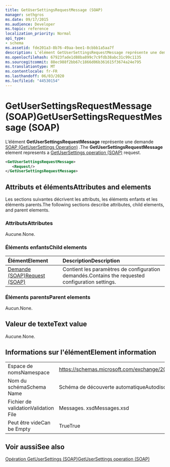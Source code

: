 ```yaml
---
title: GetUserSettingsRequestMessage (SOAP)
manager: sethgros
ms.date: 09/17/2015
ms.audience: Developer
ms.topic: reference
localization_priority: Normal
api_type:
- schema
ms.assetid: fde201a3-8b76-49aa-bee1-8cbbb1a5aa7f
description: L’élément GetUserSettingsRequestMessage représente une demande SOAP (GetUserSettings Operation).
ms.openlocfilehash: 67923fade1d88ba899c7c9fdb38abc31c99c1135
ms.sourcegitcommit: 88ec988f2bb67c1866d06b361615f3674a24e795
ms.translationtype: MT
ms.contentlocale: fr-FR
ms.lasthandoff: 06/03/2020
ms.locfileid: "44530154"
---
```

# <a name="getusersettingsrequestmessage-soap"></a><span data-ttu-id="9003f-103">GetUserSettingsRequestMessage (SOAP)</span><span class="sxs-lookup"><span data-stu-id="9003f-103">GetUserSettingsRequestMessage (SOAP)</span></span>

<span data-ttu-id="9003f-104">L’élément **GetUserSettingsRequestMessage** représente une demande [SOAP (GetUserSettings Operation)](getusersettings-operation-soap.md) .</span><span class="sxs-lookup"><span data-stu-id="9003f-104">The **GetUserSettingsRequestMessage** element represents a [GetUserSettings operation (SOAP)](getusersettings-operation-soap.md) request.</span></span> 
  
```XML
<GetUserSettingsRequestMessage>
   <Request/>
</GetUserSettingsRequestMessage>
```

## <a name="attributes-and-elements"></a><span data-ttu-id="9003f-105">Attributs et éléments</span><span class="sxs-lookup"><span data-stu-id="9003f-105">Attributes and elements</span></span>

<span data-ttu-id="9003f-106">Les sections suivantes décrivent les attributs, les éléments enfants et les éléments parents.</span><span class="sxs-lookup"><span data-stu-id="9003f-106">The following sections describe attributes, child elements, and parent elements.</span></span>
  
### <a name="attributes"></a><span data-ttu-id="9003f-107">Attributs</span><span class="sxs-lookup"><span data-stu-id="9003f-107">Attributes</span></span>

<span data-ttu-id="9003f-108">Aucune.</span><span class="sxs-lookup"><span data-stu-id="9003f-108">None.</span></span>
  
### <a name="child-elements"></a><span data-ttu-id="9003f-109">Éléments enfants</span><span class="sxs-lookup"><span data-stu-id="9003f-109">Child elements</span></span>

|<span data-ttu-id="9003f-110">**Élément**</span><span class="sxs-lookup"><span data-stu-id="9003f-110">**Element**</span></span>|<span data-ttu-id="9003f-111">**Description**</span><span class="sxs-lookup"><span data-stu-id="9003f-111">**Description**</span></span>|
|:-----|:-----|
|[<span data-ttu-id="9003f-112">Demande (SOAP)</span><span class="sxs-lookup"><span data-stu-id="9003f-112">Request (SOAP)</span></span>](request-soap.md) <br/> |<span data-ttu-id="9003f-113">Contient les paramètres de configuration demandés.</span><span class="sxs-lookup"><span data-stu-id="9003f-113">Contains the requested configuration settings.</span></span>  <br/> |
   
### <a name="parent-elements"></a><span data-ttu-id="9003f-114">Éléments parents</span><span class="sxs-lookup"><span data-stu-id="9003f-114">Parent elements</span></span>

<span data-ttu-id="9003f-115">Aucun.</span><span class="sxs-lookup"><span data-stu-id="9003f-115">None.</span></span>
  
## <a name="text-value"></a><span data-ttu-id="9003f-116">Valeur de texte</span><span class="sxs-lookup"><span data-stu-id="9003f-116">Text value</span></span>

<span data-ttu-id="9003f-117">Aucune.</span><span class="sxs-lookup"><span data-stu-id="9003f-117">None.</span></span>
  
## <a name="element-information"></a><span data-ttu-id="9003f-118">Informations sur l'élément</span><span class="sxs-lookup"><span data-stu-id="9003f-118">Element information</span></span>

|||
|:-----|:-----|
|<span data-ttu-id="9003f-119">Espace de noms</span><span class="sxs-lookup"><span data-stu-id="9003f-119">Namespace</span></span>  <br/> |https://schemas.microsoft.com/exchange/2010/Autodiscover  <br/> |
|<span data-ttu-id="9003f-120">Nom du schéma</span><span class="sxs-lookup"><span data-stu-id="9003f-120">Schema Name</span></span>  <br/> |<span data-ttu-id="9003f-121">Schéma de découverte automatique</span><span class="sxs-lookup"><span data-stu-id="9003f-121">Autodiscover schema</span></span>  <br/> |
|<span data-ttu-id="9003f-122">Fichier de validation</span><span class="sxs-lookup"><span data-stu-id="9003f-122">Validation File</span></span>  <br/> |<span data-ttu-id="9003f-123">Messages. xsd</span><span class="sxs-lookup"><span data-stu-id="9003f-123">Messages.xsd</span></span>  <br/> |
|<span data-ttu-id="9003f-124">Peut être vide</span><span class="sxs-lookup"><span data-stu-id="9003f-124">Can be Empty</span></span>  <br/> |<span data-ttu-id="9003f-125">True</span><span class="sxs-lookup"><span data-stu-id="9003f-125">True</span></span>  <br/> |
   
## <a name="see-also"></a><span data-ttu-id="9003f-126">Voir aussi</span><span class="sxs-lookup"><span data-stu-id="9003f-126">See also</span></span>



[<span data-ttu-id="9003f-127">Opération GetUserSettings (SOAP)</span><span class="sxs-lookup"><span data-stu-id="9003f-127">GetUserSettings operation (SOAP)</span></span>](getusersettings-operation-soap.md)

